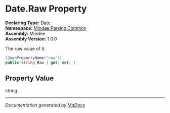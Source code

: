 ﻿<!--  
  <auto-generated>   
    The contents of this file were generated by a tool.  
    Changes to this file may be list if the file is regenerated  
  </auto-generated>   
-->

# Date.Raw Property

**Declaring Type:** [Date](../index.md)  
**Namespace:** [Mindee.Parsing.Common](../../index.md)  
**Assembly:** Mindee  
**Assembly Version:** 1.0.0

The raw value of it.

```csharp
[JsonPropertyName("raw")]
public string Raw { get; set; }
```

## Property Value

string

___

*Documentation generated by [MdDocs](https://github.com/ap0llo/mddocs)*
